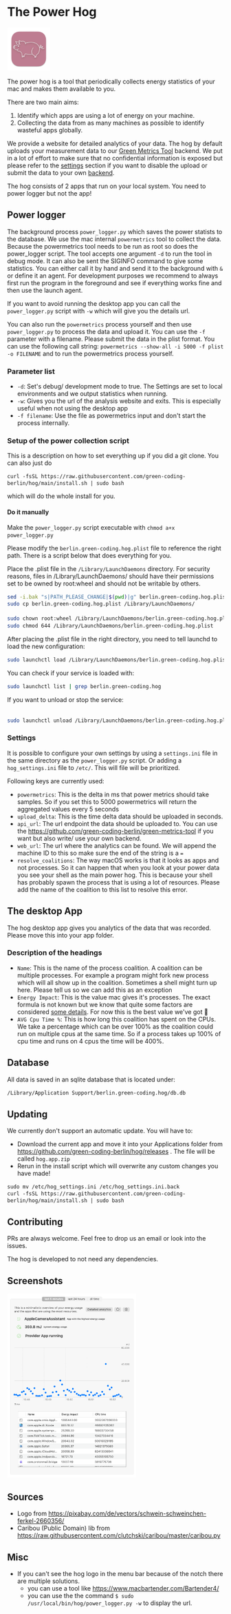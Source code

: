 # The Power Hog

<img src="logo.png" width="100"/>

The power hog is a tool that periodically collects energy statistics of your mac and makes them available to you.

There are two main aims:

1) Identify which apps are using a lot of energy on your machine.
2) Collecting the data from as many machines as possible to identify wasteful apps globally.

We provide a website for detailed analytics of your data. The hog by default uploads your measurement data to our
[Green Metrics Tool](https://github.com/green-coding-berlin/green-metrics-tool) backend. We put in a lot of effort
to make sure that no confidential information is exposed but please refer to the [settings](#settings) section if you
want to disable the upload or submit the data to your own [backend](https://docs.green-coding.berlin/docs/installation/installation-linux/).

The hog consists of 2 apps that run on your local system. You need to power logger but not the app!

## Power logger

The background process `power_logger.py` which saves the power statists to the database. We use the mac internal
`powermetrics` tool to collect the data. Because the powermetrics tool needs to be run as root so does the power_logger
script. The tool accepts one argument `-d` to run the tool in debug mode. It can also be sent the SIGINFO command to
give some statistics. You can either call it by hand and send it to the background with `&` or define it an agent.
For development purposes we recommend to always first run the program in the foreground and see if everything works fine
and then use the launch agent.

If you want to avoid running the desktop app you can call the `power_logger.py` script with `-w` which will give
you the details url.

You can also run the `powermetrics` process yourself and then use `power_logger.py` to process the data and upload it.
You can use the `-f` parameter with a filename. Please submit the data in the plist format. You can use the following call string:
`powermetrics --show-all -i 5000 -f plist -o FILENAME` and to run the powermetrics process yourself.

### Parameter list

- `-d`: Set's debug/ development mode to true. The Settings are set to local environments and we output statistics when running.
- `-w`: Gives you the url of the analysis website and exits. This is especially useful when not using the desktop app
- `-f filename`: Use the file as powermetrics input and don't start the process internally.

### Setup of the power collection script

This is a description on how to set everything up if you did a git clone. You can also just do

```
curl -fsSL https://raw.githubusercontent.com/green-coding-berlin/hog/main/install.sh | sudo bash
```
which will do the whole install for you.

#### Do it manually

Make the `power_logger.py` script executable with `chmod a+x power_logger.py`

Please modify the `berlin.green-coding.hog.plist` file to reference the right path. There is a script below that does
everything for you.

Place the .plist file in the `/Library/LaunchDaemons` directory.
For security reasons, files in /Library/LaunchDaemons/ should have their permissions set to be owned by root:wheel
and should not be writable by others.

```bash
sed -i.bak "s|PATH_PLEASE_CHANGE|$(pwd)|g" berlin.green-coding.hog.plist
sudo cp berlin.green-coding.hog.plist /Library/LaunchDaemons/

sudo chown root:wheel /Library/LaunchDaemons/berlin.green-coding.hog.plist
sudo chmod 644 /Library/LaunchDaemons/berlin.green-coding.hog.plist

```

After placing the .plist file in the right directory, you need to tell launchd to load the new configuration:

```bash
sudo launchctl load /Library/LaunchDaemons/berlin.green-coding.hog.plist
```

You can check if your service is loaded with:

```bash
sudo launchctl list | grep berlin.green-coding.hog
```

If you want to unload or stop the service:

```bash

sudo launchctl unload /Library/LaunchDaemons/berlin.green-coding.hog.plist
```

### Settings

It is possible to configure your own settings by using a `settings.ini` file in the same directory as the `power_logger.py`
script. Or adding a `hog_settings.ini` file to `/etc/`. This will file will be prioritized.

Following keys are currently used:

- `powermetrics`: This is the delta in ms that power metrics should take samples. So if you set this to 5000 powermetrics will return the aggregated values every 5 seconds
- `upload_delta`: This is the time delta data should be uploaded in seconds.
- `api_url`: The url endpoint the data should be uploaded to. You can use the https://github.com/green-coding-berlin/green-metrics-tool if you want but also write/ use your own backend.
- `web_url`: The url where the analytics can be found. We will append the machine ID to this so make sure the end of the string is a `=`
- `resolve_coalitions`: The way macOS works is that it looks as apps and not processes. So it can happen that when you look at your power data you see your shell as the main power hog.
        This is because your shell has probably spawn the process that is using a lot of resources. Please add the name of the coalition to this list to resolve this error.

## The desktop App

The hog desktop app gives you analytics of the data that was recorded. Please move this into your app folder.

### Description of the headings

- `Name`: This is the name of the process coalition. A coalition can be multiple processes. For example a program might fork
        new process which will all show up in the coalition. Sometimes a shell might turn up here. Please tell us so we can
        add this as an exception
- `Energy Impact`: This is the value mac gives it's processes. The exact formula is not known but we know that quite some
        factors are considered [some details](https://blog.mozilla.org/nnethercote/2015/08/26/what-does-the-os-x-activity-monitors-energy-impact-actually-measure/).
         For now this is the best value we've got 🫣
- `AVG Cpu Time %`: This is how long this coalition has spent on the CPUs. We take a percentage which can be over 100% as
        the coalition could run on multiple cpus at the same time. So if a process takes up 100% of cpu time and runs on 4 cpus
        the time will be 400%.

## Database

All data is saved in an sqlite database that is located under:

```bash
/Library/Application Support/berlin.green-coding.hog/db.db
```

## Updating

We currently don't support an automatic update. You will have to:

- Download the current app and move it into your Applications folder from https://github.com/green-coding-berlin/hog/releases . The file will be called `hog.app.zip`
- Rerun in the install script which will overwrite any custom changes you have made!
```
sudo mv /etc/hog_settings.ini /etc/hog_settings.ini.back
curl -fsSL https://raw.githubusercontent.com/green-coding-berlin/hog/main/install.sh | sudo bash
```

## Contributing

PRs are always welcome. Feel free to drop us an email or look into the issues.

The hog is developed to not need any dependencies.

## Screenshots

<img src="Screenshot.png" width="300"/>

## Sources

- Logo from https://pixabay.com/de/vectors/schwein-schweinchen-ferkel-2660356/
- Caribou (Public Domain) lib from https://raw.githubusercontent.com/clutchski/caribou/master/caribou.py

## Misc

- If you can't see the hog logo in the menu bar because of the notch there are multiple solutions.
  - you can use a tool like https://www.macbartender.com/Bartender4/
  - you can use the the command `$ sudo /usr/local/bin/hog/power_logger.py -w` to display the url.
